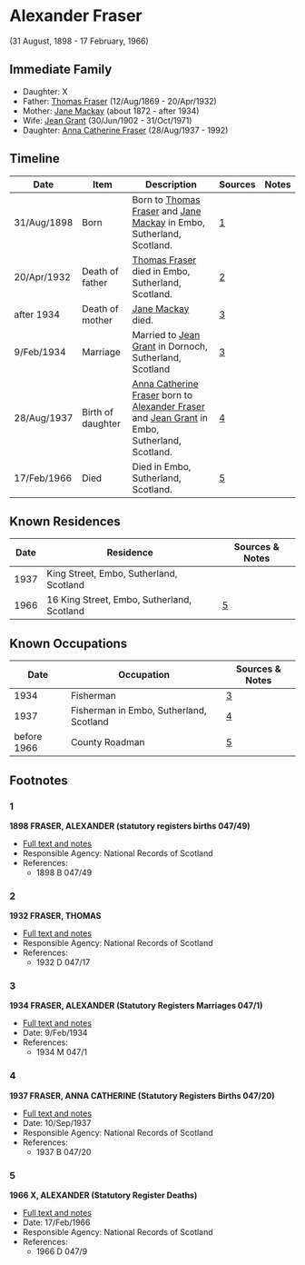 ﻿---
layout: person
subject_key: i91293396
permalink: /people/i91293396
---

# Alexander Fraser
(31 August, 1898 - 17 February, 1966)

## Immediate Family

* Daughter: X
* Father: [Thomas Fraser](./@69725432@-thomas-fraser-b1869-8-12-d1932-4-20.md) (12/Aug/1869 - 20/Apr/1932)
* Mother: [Jane Mackay](./@33561724@-jane-mackay-b1872-d1934.md) (about 1872 - after 1934)
* Wife: [Jean Grant](./@81075921@-jean-grant-b1902-6-30-d1971-10-31.md) (30/Jun/1902 - 31/Oct/1971)
* Daughter: [Anna Catherine Fraser](./@28456848@-anna-catherine-fraser-b1937-8-28-d1992.md) (28/Aug/1937 - 1992)

## Timeline

Date | Item | Description | Sources | Notes
---|---|---|---|---
31/Aug/1898 | Born | Born to [Thomas Fraser](./@69725432@-thomas-fraser-b1869-8-12-d1932-4-20.md) and [Jane Mackay](./@33561724@-jane-mackay-b1872-d1934.md) in Embo, Sutherland, Scotland. | [1](#1) | 
20/Apr/1932 | Death of father | [Thomas Fraser](./@69725432@-thomas-fraser-b1869-8-12-d1932-4-20.md) died in Embo, Sutherland, Scotland. | [2](#2) | 
after 1934 | Death of mother | [Jane Mackay](./@33561724@-jane-mackay-b1872-d1934.md) died. | [3](#3) | 
9/Feb/1934 | Marriage | Married to [Jean Grant](./@81075921@-jean-grant-b1902-6-30-d1971-10-31.md) in Dornoch, Sutherland, Scotland | [3](#3) | 
28/Aug/1937 | Birth of daughter | [Anna Catherine Fraser](./@28456848@-anna-catherine-fraser-b1937-8-28-d1992.md) born to [Alexander Fraser](./@91293396@-alexander-fraser-b1898-8-31-d1966-2-17.md) and [Jean Grant](./@81075921@-jean-grant-b1902-6-30-d1971-10-31.md) in Embo, Sutherland, Scotland. | [4](#4) | 
17/Feb/1966 | Died | Died in Embo, Sutherland, Scotland. | [5](#5) | 

## Known Residences

Date | Residence | Sources & Notes
---|---|---
1937 | King Street, Embo, Sutherland, Scotland | 
1966 | 16 King Street, Embo, Sutherland, Scotland | [5](#5)

## Known Occupations

Date | Occupation | Sources & Notes
---|---|---
1934 | Fisherman | [3](#3)
1937 | Fisherman in Embo, Sutherland, Scotland | [4](#4)
before 1966 | County Roadman | [5](#5)

## Footnotes

### 1

**1898 FRASER, ALEXANDER (statutory registers births 047/49)**

* [Full text and notes](../sources/@70778838@-1898-fraser,-alexander-statutory-registers-births-047-49-.md)
* Responsible Agency: National Records of Scotland
* References: 
  * 1898 B 047/49

### 2

**1932 FRASER, THOMAS**

* [Full text and notes](../sources/@21221514@-1932-fraser,-thomas.md)
* Responsible Agency: National Records of Scotland
* References: 
  * 1932 D 047/17

### 3

**1934 FRASER, ALEXANDER (Statutory Registers Marriages 047/1)**

* [Full text and notes](../sources/@26939640@-1934-fraser,-alexander-statutory-registers-marriages-047-1-.md)
* Date: 9/Feb/1934
* References: 
  * 1934 M 047/1

### 4

**1937 FRASER, ANNA CATHERINE (Statutory Registers Births 047/20)**

* [Full text and notes](../sources/@29897748@-1937-fraser,-anna-catherine-statutory-registers-births-047-20-.md)
* Date: 10/Sep/1937
* Responsible Agency: National Records of Scotland
* References: 
  * 1937 B 047/20

### 5

**1966 X, ALEXANDER (Statutory Register Deaths)**

* [Full text and notes](../sources/@37836240@-1966-fraser,-alexander-statutory-register-deaths-.md)
* Date: 17/Feb/1966
* Responsible Agency: National Records of Scotland
* References: 
  * 1966 D 047/9

